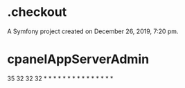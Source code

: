 .checkout
=========

A Symfony project created on December 26, 2019, 7:20 pm.
# cpanelAppServerAdmin
35
32
32
32
 * 
 * 
 * 
 * 
 * 
 * 
 * 
 * 
 * 
 * 
 * 
 * 
 * 
 * 
 * 
